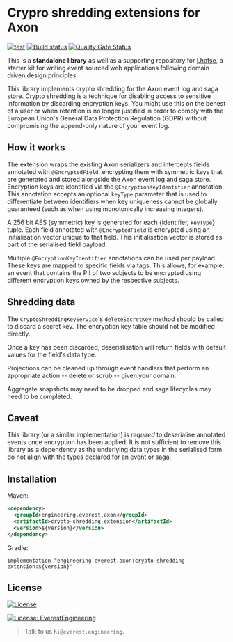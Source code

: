 # Crypro shredding extensions for Axon

[![test](https://maven-badges.herokuapp.com/maven-central/engineering.everest.axon/crypto-shredding-extension/badge.svg)](https://maven-badges.herokuapp.com/maven-central/engineering.everest.axon/crypto-shredding-extension) 
[![Build status](https://badge.buildkite.com/a6ee63e1007ea8475194fe1dea40c821d9cd7129a40397365f.svg?branch=main)](https://buildkite.com/everest-engineering/axon-crypto-shredding-extension) 
[![Quality Gate Status](https://sonarcloud.io/api/project_badges/measure?project=everest-engineering_axon-crypto-shredding-extension&metric=alert_status)](https://sonarcloud.io/dashboard?id=everest-engineering_axon-crypto-shredding-extension)

This is a **standalone library** as well as a supporting repository
for [Lhotse](https://github.com/everest-engineering/lhotse), a starter kit for writing event sourced web applications
following domain driven design principles.

This library implements crypto shredding for the Axon event log and saga store. Crypto shredding is a technique for
disabling access to sensitive information by discarding encryption keys. You might use this on the behest of a user or
when retention is no longer justified in order to comply with the European Union's General Data Protection Regulation
(GDPR) without compromising the append-only nature of your event log.

## How it works

The extension wraps the existing Axon serializers and intercepts fields annotated with `@EncryptedField`, encrypting
them with symmetric keys that are generated and stored alongside the Axon event log and saga store. Encryption keys
are identified via the `@EncryptionKeyIdentifier` annotation. This annotation accepts an optional `keyType` parameter
that is used to differentiate between identifiers when key uniqueness cannot be globally guaranteed (such as when using
monotonically increasing integers).

A 256 bit AES (symmetric) key is generated for each {identifier, `keyType`} tuple. Each field annotated
with `@EncryptedField` is encrypted using an initialisation vector unique to that field. This initialisation vector is
stored as part of the serialised field payload.

Multiple `@EncryptionKeyIdentifier` annotations can be used per payload. These keys are mapped to specific fields via
tags. This allows, for example, an event that contains the PII of two subjects to be encrypted using different
encryption keys owned by the respective subjects.

## Shredding data

The `CryptoShreddingKeyService`'s `deleteSecretKey` method should be called to discard a secret key. The encryption key
table should not be modified directly.

Once a key has been discarded, deserialisation will return fields with default values for the field's data type.

Projections can be cleaned up through event handlers that perform an appropriate action -- delete or scrub -- given your
domain.

Aggregate snapshots may need to be dropped and saga lifecycles may need to be completed.

## Caveat

This library (or a similar implementation) is *required* to deserialise annotated events once encryption has been
applied. It is not sufficient to remove this library as a dependency as the underlying data types in the serialised form
do not align with the types declared for an event or saga.

## Installation

Maven:


```xml
<dependency>
  <groupId>engineering.everest.axon</groupId>
  <artifactId>crypto-shredding-extension</artifactId>
  <version>${version}</version>
</dependency>
```

Gradle:

```
implementation "engineering.everest.axon:crypto-shredding-extension:${version}"
```

## License

[![License](https://img.shields.io/badge/License-Apache%202.0-blue.svg)](https://opensource.org/licenses/Apache-2.0)

[![License: EverestEngineering](https://img.shields.io/badge/Copyright%20%C2%A9-EVERESTENGINEERING-blue)](https://everest.engineering)

> Talk to us `hi@everest.engineering`.
